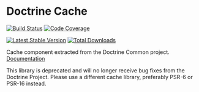 # Doctrine Cache

[![Build Status](https://github.com/doctrine/cache/workflows/Continuous%20Integration/badge.svg)](https://github.com/doctrine/cache/actions)
[![Code Coverage](https://codecov.io/gh/doctrine/cache/branch/1.10.x/graph/badge.svg)](https://codecov.io/gh/doctrine/cache/branch/1.10.x)

[![Latest Stable Version](https://img.shields.io/packagist/v/doctrine/cache.svg?style=flat-square)](https://packagist.org/packages/doctrine/cache)
[![Total Downloads](https://img.shields.io/packagist/dt/doctrine/cache.svg?style=flat-square)](https://packagist.org/packages/doctrine/cache)

Cache component extracted from the Doctrine Common project. [Documentation](https://www.doctrine-project.org/projects/doctrine-cache/en/current/index.html)

This library is deprecated and will no longer receive bug fixes from the
Doctrine Project. Please use a different cache library, preferably PSR-6 or
PSR-16 instead.
